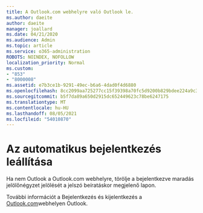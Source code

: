 ```yaml
---
title: A Outlook.com webhelyre való Outlook le.
ms.author: daeite
author: daeite
manager: joallard
ms.date: 04/21/2020
ms.audience: Admin
ms.topic: article
ms.service: o365-administration
ROBOTS: NOINDEX, NOFOLLOW
localization_priority: Normal
ms.custom:
- "853"
- "8000008"
ms.assetid: e7b3ce1b-9291-49ec-b6a6-4dad0f4d6880
ms.openlocfilehash: 8cc2099aa725277cc15f39398a70fc5d9200b829bdee224a9c3fae480763a33a
ms.sourcegitcommit: b5f7da89a650d2915dc652449623c78be6247175
ms.translationtype: MT
ms.contentlocale: hu-HU
ms.lasthandoff: 08/05/2021
ms.locfileid: "54010870"
---
```

# <a name="how-to-stop-signing-in-automatically"></a>Az automatikus bejelentkezés leállítása

Ha nem Outlook a Outlook.com webhelyre, törölje  a bejelentkezve maradás jelölőnégyzet jelölését a jelszó beíratáskor megjelenő lapon.
  
További információt a Bejelentkezés és kijelentkezés a [Outlook.com](https://support.office.com/article/e08eb8ac-ac27-49f4-a400-a47311e1ee7e?wt.mc_id=Office_Outlook_com_Alchemy)webhelyen Outlook.
  